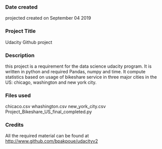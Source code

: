 ### Date created
projected created on September 04 2019
### Project Title
Udacity Github project

### Description
this project is a requirement for the data science udacity program.
It is written in python and required Pandas, numpy and time.
It compute statistics based on usage of bikeshare service in three major cities in the US: chicago, washington and new york city.

### Files used
chicaco.csv
whashington.csv
new_york_city.csv
Project_Bikeshare_US_final_completed.py


### Credits
All the required material can be found at http://www.github.com/bpakpoue/udacityv2
